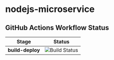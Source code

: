 # nodejs-microservice


## GitHub Actions Workflow Status

| Stage           | Status                                                                                     |
|-----------------|--------------------------------------------------------------------------------------------|
| **build-deploy**       | ![Build Status](https://github.com/NavabShariff/nodejs-microservice/actions/workflows/actions.yml/badge.svg?branch=main&job=build-deploy)   |


